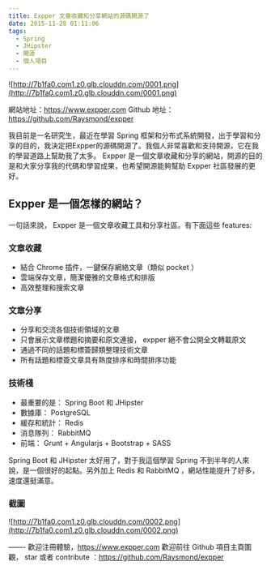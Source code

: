 ```yaml
---
title: Expper 文章收藏和分享網站的源碼開源了
date: 2015-11-28 01:11:06
tags:
  - Spring
  - JHipster
  - 開源
  - 個人項目
---
```


![http://7b1fa0.com1.z0.glb.clouddn.com/0001.png](http://7b1fa0.com1.z0.glb.clouddn.com/0001.png)

網站地址：https://www.expper.com
Github 地址：https://github.com/Raysmond/expper

我目前是一名研究生，最近在學習 Spring 框架和分布式系統開發，出于學習和分享的目的，我決定把Expper的源碼開源了。我個人非常喜歡和支持開源，它在我的學習道路上幫助我了太多。 Expper 是一個文章收藏和分享的網站，開源的目的是和大家分享我的代碼和學習成果，也希望開源能夠幫助 Expper 社區發展的更好。

<!-- more -->

## Expper 是一個怎樣的網站？

一句話來說， Expper 是一個文章收藏工具和分享社區。有下面這些 features:

### 文章收藏

- 結合 Chrome 插件，一鍵保存網絡文章（類似 pocket ）
- 雲端保存文章，簡潔優雅的文章格式和排版
- 高效整理和搜索文章



### 文章分享

- 分享和交流各個技術領域的文章
- 只會展示文章標題和摘要和原文連接， expper 絕不會公開全文轉載原文
- 通過不同的話題和標簽歸類整理技術文章
- 所有話題和標簽文章具有熱度排序和時間排序功能

### 技術棧

- 最重要的是： Spring Boot 和 JHipster
- 數據庫： PostgreSQL
- 緩存和統計： Redis
- 消息隊列： RabbitMQ
- 前端： Grunt + Angularjs + Bootstrap + SASS

Spring Boot 和 JHipster 太好用了，對于我這個學習 Spring 不到半年的人來說，是一個很好的起點。另外加上 Redis 和 RabbitMQ ，網站性能提升了好多，速度還挺滿意。

### 截圖

![http://7b1fa0.com1.z0.glb.clouddn.com/0002.png](http://7b1fa0.com1.z0.glb.clouddn.com/0002.png)


——-
歡迎注冊體驗，https://www.expper.com
歡迎前往 Github 項目主頁圍觀， star 或者 contribute ：https://github.com/Raysmond/expper
